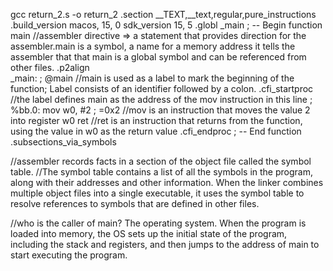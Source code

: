  gcc return_2.s -o return_2
 	.section	__TEXT,__text,regular,pure_instructions
	.build_version macos, 15, 0	sdk_version 15, 5
	.globl	_main                           ; -- Begin function main //assembler directive => a statement that provides direction for the assembler.main is  a symbol, a name for a memory address  it tells the assembler that  that main is a global symbol and can be referenced from other files.
	.p2align	
_main:                                  ; @main  //main is used as a label to mark the beginning of the function; Label consists of an identifier followed by a colon.
	.cfi_startproc                               //the label defines main as  the address of the mov instruction in this line 
; %bb.0:
	mov	w0, #2                          ; =0x2 //mov is an instruction that moves the value 2 into register w0
	ret                                      //ret is an instruction that returns from the function, using the value in w0 as the return value
	.cfi_endproc
                                        ; -- End function
.subsections_via_symbols


//assembler records facts in a  section of the object file called the symbol table. 
//The symbol table contains a list of all the symbols in the program, along with their addresses and other information. When the linker combines multiple object files into a single executable, it uses the symbol table to resolve references to symbols that are defined in other files.

//who is the caller of main? The operating system. When the program is loaded into memory, the OS sets up the initial state of the program, including the stack and registers, and then jumps to the address of main to start executing the program.
